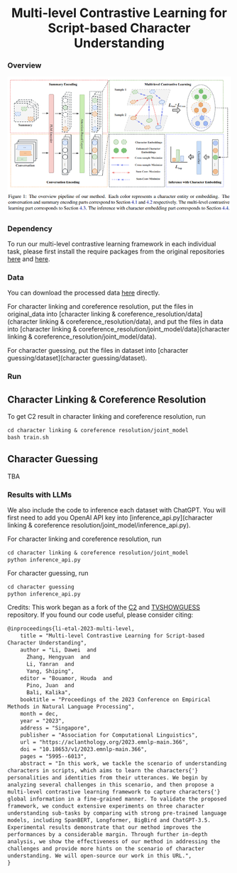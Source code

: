 <div align="center">

# Multi-level Contrastive Learning for Script-based Character Understanding

</div>

### Overview

<p align="center">
  <img src="./overview.png" width="750" title="Overview of our framework" alt="">
</p>


### Dependency

To run our multi-level contrastive learning framework in each individual task, please first install the require packages from the original repositories [here](https://github.com/HKUST-KnowComp/C2) and [here](https://github.com/YisiSang/TVSHOWGUESS).

### Data

You can download the processed data [here](https://drive.google.com/drive/folders/1oKz3_suw9I0zeUbjR3tta3UCbaK9h9GD?usp=drive_link) directly.

For character linking and coreference resolution, put the files in original_data into [character linking & coreference_resolution/data](character linking & coreference_resolution/data), and put the files in data into [character linking & coreference_resolution/joint_model/data](character linking & coreference_resolution/joint_model/data).

For character guessing, put the files in dataset into [character guessing/dataset](character guessing/dataset).

### Run

## Character Linking & Coreference Resolution

To get C2 result in character linking and coreference resolution, run
```
cd character linking & coreference resolution/joint_model
bash train.sh
```


## Character Guessing
TBA

### Results with LLMs

We also include the code to inference each dataset with ChatGPT. You will first need to add you OpenAI API key into [inference_api.py](character linking & coreference resolution/joint_model/inference_api.py).

For character linking and coreference resolution, run
```
cd character linking & coreference resolution/joint_model
python inference_api.py
```

For character guessing, run
```
cd character guessing
python inference_api.py
```


Credits: This work began as a fork of the [C2](https://github.com/HKUST-KnowComp/C2) and [TVSHOWGUESS](https://github.com/YisiSang/TVSHOWGUESS) repository. If you found our code useful, please consider citing:

```
@inproceedings{li-etal-2023-multi-level,
    title = "Multi-level Contrastive Learning for Script-based Character Understanding",
    author = "Li, Dawei  and
      Zhang, Hengyuan  and
      Li, Yanran  and
      Yang, Shiping",
    editor = "Bouamor, Houda  and
      Pino, Juan  and
      Bali, Kalika",
    booktitle = "Proceedings of the 2023 Conference on Empirical Methods in Natural Language Processing",
    month = dec,
    year = "2023",
    address = "Singapore",
    publisher = "Association for Computational Linguistics",
    url = "https://aclanthology.org/2023.emnlp-main.366",
    doi = "10.18653/v1/2023.emnlp-main.366",
    pages = "5995--6013",
    abstract = "In this work, we tackle the scenario of understanding characters in scripts, which aims to learn the characters{'} personalities and identities from their utterances. We begin by analyzing several challenges in this scenario, and then propose a multi-level contrastive learning framework to capture characters{'} global information in a fine-grained manner. To validate the proposed framework, we conduct extensive experiments on three character understanding sub-tasks by comparing with strong pre-trained language models, including SpanBERT, Longformer, BigBird and ChatGPT-3.5. Experimental results demonstrate that our method improves the performances by a considerable margin. Through further in-depth analysis, we show the effectiveness of our method in addressing the challenges and provide more hints on the scenario of character understanding. We will open-source our work in this URL.",
}
```